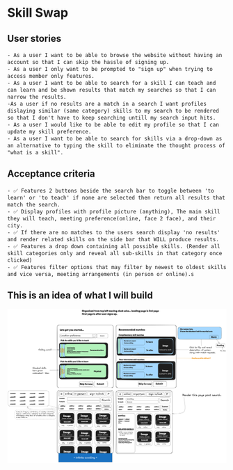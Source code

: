 # Skill Swap
## User stories
    - As a user I want to be able to browse the website without having an account so that I can skip the hassle of signing up.
    - As a user I only want to be prompted to "sign up" when trying to access member only features.
    - As a user I want to be able to search for a skill I can teach and can learn and be shown results that match my searches so that I can narrow the results.
    -As a user if no results are a match in a search I want profiles dislaying similar (same category) skills to my search to be rendered so that I don't have to keep searching untill my search input hits.
    - As a user I would like to be able to edit my profile so that I can update my skill preference.
    - As a user I want to be able to search for skills via a drop-down as an alternative to typing the skill to eliminate the thought process of "what is a skill".
## Acceptance criteria
    - ✅ Features 2 buttons beside the search bar to toggle between 'to learn' or 'to teach' if none are selected then return all results that match the search.
    - ✅ Display profiles with profile picture (anything), The main skill they will teach, meeting preference(online, face 2 face), and their city.
    - ✅ If there are no matches to the users search display 'no results' and render related skills on the side bar that WILL produce results.
    - ✅ Features a drop down containing all possible skills. (Render all skill categories only and reveal all sub-skills in that category once clicked)
    - ✅ Features filter options that may filter by newest to oldest skills and vice versa, meeting arrangements (in person or online).s
## This is an idea of what I will build
![screenshot](image-folder/skillswap.png)
